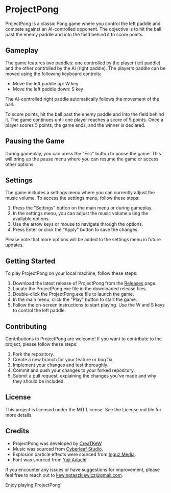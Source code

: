# ProjectPong

ProjectPong is a classic Pong game where you control the left paddle and compete against an AI-controlled opponent. The objective is to hit the ball past the enemy paddle and into the field behind it to score points.

## Gameplay

The game features two paddles: one controlled by the player (left paddle) and the other controlled by the AI (right paddle). The player's paddle can be moved using the following keyboard controls:

- Move the left paddle up: W key
- Move the left paddle down: S key

The AI-controlled right paddle automatically follows the movement of the ball.

To score points, hit the ball past the enemy paddle and into the field behind it. The game continues until one player reaches a score of 5 points. Once a player scores 5 points, the game ends, and the winner is declared.

## Pausing the Game

During gameplay, you can press the "Esc" button to pause the game. This will bring up the pause menu where you can resume the game or access other options.

## Settings

The game includes a settings menu where you can currently adjust the music volume. To access the settings menu, follow these steps:

1. Press the "Settings" button on the main menu or during gameplay.
2. In the settings menu, you can adjust the music volume using the available options.
3. Use the arrow keys or mouse to navigate through the options.
4. Press Enter or click the "Apply" button to save the changes.

Please note that more options will be added to the settings menu in future updates.

## Getting Started

To play ProjectPong on your local machine, follow these steps:

1. Download the latest release of ProjectPong from the [Releases](https://github.com/creatkew/ProjectPong/releases) page.
2. Locate the ProjectPong.exe file in the downloaded release files.
3. Double-click the ProjectPong.exe file to launch the game.
4. In the main menu, click the "Play" button to start the game.
5. Follow the on-screen instructions to start playing. Use the W and S keys to control the left paddle.

## Contributing

Contributions to ProjectPong are welcome! If you want to contribute to the project, please follow these steps:

1. Fork the repository.
2. Create a new branch for your feature or bug fix.
3. Implement your changes and test thoroughly.
4. Commit and push your changes to your forked repository.
5. Submit a pull request, explaining the changes you've made and why they should be included.

## License

This project is licensed under the MIT License. See the License.md file for more details.

## Credits

- ProjectPong was developed by [CreaTKeW](https://github.com/CreaTKeW).
- Music was sourced from [Cyberleaf Studio](https://cyberleafstudio.com).
- Explosion particle effects were sourced from [Inguz Media](www.assetstore.unity.com/publishers/45845).
- Font was sourced from [Yuji Adachi](https://www.dafont.com/yuji-adachi.d308).  

If you encounter any issues or have suggestions for improvement, please feel free to reach out to [kewinptaszkiewicz@gmail.com](mailto:kewinptaszkiewicz@gmail.com).

Enjoy playing ProjectPong!

